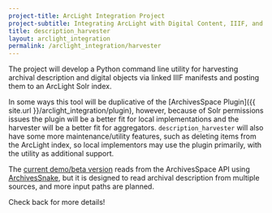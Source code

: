 ```yaml
---
project-title: ArcLight Integration Project
project-subtitle: Integrating ArcLight with Digital Content, IIIF, and ArchivesSpace
title: description_harvester
layout: arclight_integration
permalink: /arclight_integration/harvester
---
```


The project will develop a Python command line utility for harvesting archival description and digital objects via linked IIIF manifests and posting them to an ArcLight Solr index.

In some ways this tool will be duplicative of the [ArchivesSpace Plugin]({{ site.url }}/arclight_integration/plugin), however, because of Solr permissions issues the plugin will be a better fit for local implementations and the harvester will be a better fit for aggregators. `description_harvester` will also have some more maintenance/utility features, such as deleting items from the ArcLight index, so local implementors may use the plugin primarily, with the utility as additional support.

The [current demo/beta version](https://github.com/UAlbanyArchives/description_harvester) reads from the ArchivesSpace API using [ArchivesSnake](https://github.com/archivesspace-labs/ArchivesSnake), but it is designed to read archival description from multiple sources, and more input paths are planned.

Check back for more details!
